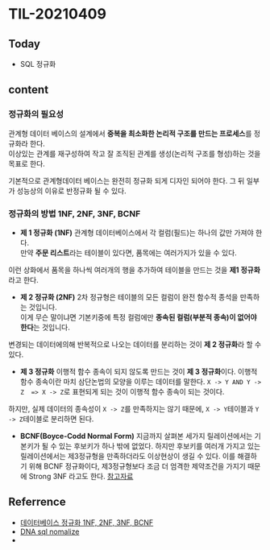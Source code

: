 # TIL-20210409

## Today

- SQL 정규화

## content

### 정규화의 필요성

관계형 데이터 베이스의 설계에서 **중복을 최소화한 논리적 구조를 만드는 프로세스**를 정규화라 한다.  
이상있는 관계를 재구성하여 작고 잘 조직된 관계를 생성(논리적 구조를 형성)하는 것을 목표로 한다.

기본적으로 관계형데이터 베이스는 완전히 정규화 되게 디자인 되어야 한다. 그 뒤 일부가 성능상의 이유로 반정규화 될 수 있다.

### 정규화의 방법 1NF, 2NF, 3NF, BCNF

- **제 1 정규화 (1NF)**
관계형 데이터베이스에서 각 컬럼(필드)는 하나의 값만 가져야 한다.  
만약 **주문 리스트**라는 테이블이 있다면, 품목에는 여러가지가 있을 수 있다.  

이런 상화에서 품목을 하나씩 여러개의 행을 추가하여 테이블을 만드는 것을 **제1 정규화**라고 한다.  

- **제 2 정규화 (2NF)**
2차 정규형은 테이블의 모든 컬럼이 완전 함수적 종석을 만족하는 것입니다.  
이게 무슨 말이냐면 기본키중에 특정 컬럼에만 **종속된 컬럼(부분적 종속)이 없어야 한다**는 것입니다.  

변경되는 데이터에의해 반복적으로 나오는 데이터를 분리하는 것이 **제 2 정규화**라 할 수 있다.

- **제 3 정규화**
이행적 함수 종속이 되지 않도록 만드는 것이 **제 3 정규화**이다.
이행적 함수 종속이란 마치 삼단논법의 모양을 이루는 데이터를 말한다.
`X -> Y AND Y -> Z  => X -> Z`로 표현되게 되는 것이 이행적 함수 종속이 되는 것이다.

하지만, 실제 데이터의 종속성이 `X -> Z`를 만족하지는 않기 때문에, `X -> Y`테이블과 `Y -> Z`테이블로 분리하면 된다.

- **BCNF(Boyce-Codd Normal Form)**
지금까지 살펴본 세가지 릴레이션에서는 기본키가 될 수 있는 후보키가 하나 밖에 없었다.
하지만 후보키를 여러개 가지고 있는 릴레이션에서는 제3정규형을 만족하더라도 이상현상이 생길 수 있다.
이를 해결하기 위해 BCNF 정규화이다, 제3정규형보다 조금 더 엄격한 제약조건을 가지기 때문에 Strong 3NF 라고도 한다.
[참고자료](https://magok-leaders-coding.tistory.com/4)

## Referrence

- [데이터베이스 정규화 1NF, 2NF, 3NF, BCNF](https://3months.tistory.com/193)  
- [DNA sql nomalize](https://datanetworkanalysis.github.io/2020/03/06/sql_normalization)
- [](https://yaboong.github.io/database/2018/03/10/database-normalization-2)